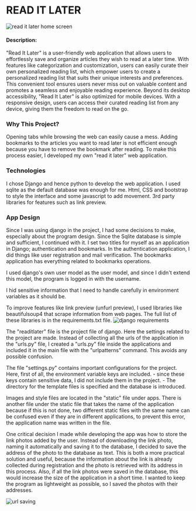 # READ IT LATER
![read it later home screen](https://github.com/yusufziyaozbay/Read-It-Later/assets/30567327/48cf386b-2268-4633-95c2-b54fc6e606d3)

#### Description:
"Read It Later" is a user-friendly web application that allows users to effortlessly save and organize articles they wish to read at a later time. With features like categorization and customization, users can easily curate their own personalized reading list, which empower users to create a personalized reading list that suits their unique interests and preferences. This convenient tool ensures users never miss out on valuable content and promotes a seamless and enjoyable reading experience. Beyond its desktop accessibility, "Read It Later" is also optimized for mobile devices. With a responsive design, users can access their curated reading list from any device, giving them the freedom to read on the go.

### Why This Project?
Opening tabs while browsing the web can easily cause a mess. Adding bookmarks to the articles you want to read later is not efficient enough because you have to remove the bookmark after reading. To make this process easier, I developed my own "read it later" web application.

### Technologies
I chose Django and hence python to develop the web application. I used sqlite as the default database was enough for me. Html, CSS and bootstrap to style the interface and some javascript to add movement. 3rd party libraries for features such as link preview.

### App Design
Since I was using django in the project, I had some decisions to make, especially about the program design. Since the Sqlite database is simple and sufficient, I continued with it. I set two titles for myself as an application in Django; authentication and bookmarks. In the authentication application, I did things like user registration and mail verification. The bookmarks application has everything related to bookmarks operations.

I used django's own user model as the user model, and since I didn't extend this model, the program is logged in with the username.

I hid sensitive information that I need to handle carefully in environment variables as it should be.

To improve features like link preview (unfurl preview), I used libraries like beautifulsoup4 that scrape information from web pages. The full list of these libraries is in the requirements.txt file.
![django requirements](https://github.com/yusufziyaozbay/Read-It-Later/assets/30567327/d2a6a46a-4986-4c59-992c-acfad90d7994)

The "readitlater" file is the project file of django. Here the settings related to the project are made. Instead of collecting all the urls of the application in the "urls.py" file, I created a "urls.py" file inside the applications and included it in the main file with the "urlpatterns" command. This avoids any possible confusion.

The file "settings.py" contains important configurations for the project. Here, first of all, the environment variable keys are included. - since these keys contain sensitive data, I did not include them in the project. - The directory for the template files is specified and the database is introduced.

Images and style files are located in the "static" file under apps. There is another file under the static file that takes the name of the application because if this is not done, two different static files with the same name can be confused even if they are in different applications, to prevent this error, the application name was written in the file.

One critical decision I made while developing the app was how to store the link photos added by the user. Instead of downloading the link photo, naming it automatically and saving it to the database, I decided to save the address of the photo to the database as text. This is both a more practical solution and useful, because the information about the link is already collected during registration and the photo is retrieved with its address in this process. Also, if all the link photos were saved in the database, this would increase the size of the application in a short time. I wanted to keep the program as lightweight as possible, so I saved the photos with their addresses.

![url saving](https://github.com/yusufziyaozbay/Read-It-Later/assets/30567327/6433e8a1-162b-4b64-8bbe-cf385fdc7110)
